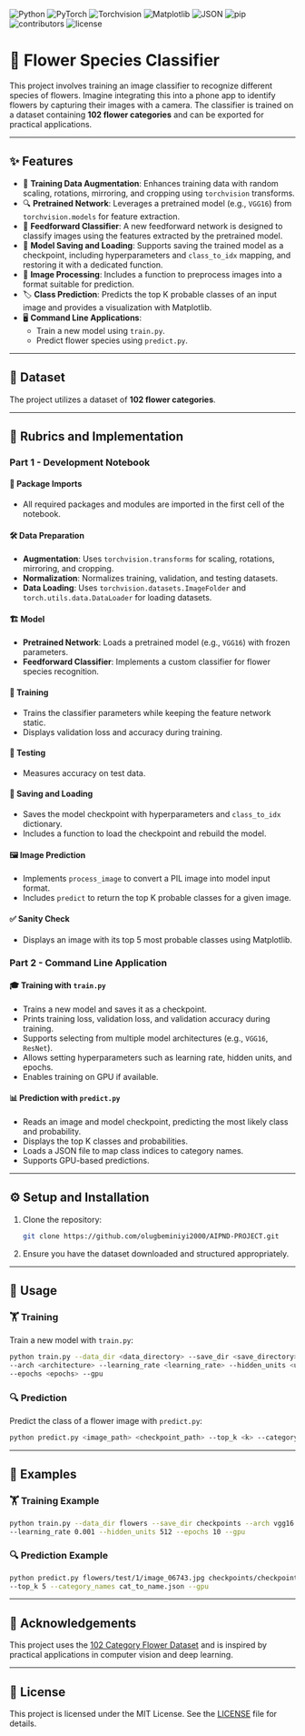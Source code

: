 ![Python](https://img.shields.io/badge/Python-100%25-brightgreen.svg) ![PyTorch](https://img.shields.io/badge/PyTorch-100%25-red.svg) ![Torchvision](https://img.shields.io/badge/Torchvision-100%25-orange.svg) ![Matplotlib](https://img.shields.io/badge/Matplotlib-100%25-blue.svg) ![JSON](https://img.shields.io/badge/JSON-100%25-lightgrey.svg)
 ![pip](https://img.shields.io/badge/pip-43.1%25-brightgreen.svg) ![contributors](https://img.shields.io/badge/contributors-1-orange.svg) ![license](https://img.shields.io/badge/license-MIT-blue.svg)

# 🌸 Flower Species Classifier
This project involves training an image classifier to recognize different species of flowers. Imagine integrating this into a phone app to identify flowers by capturing their images with a camera. The classifier is trained on a dataset containing **102 flower categories** and can be exported for practical applications.

---

## ✨ Features

- 🎨 **Training Data Augmentation**: Enhances training data with random scaling, rotations, mirroring, and cropping using `torchvision` transforms.
- 🔍 **Pretrained Network**: Leverages a pretrained model (e.g., `VGG16`) from `torchvision.models` for feature extraction.
- 🤖 **Feedforward Classifier**: A new feedforward network is designed to classify images using the features extracted by the pretrained model.
- 💾 **Model Saving and Loading**: Supports saving the trained model as a checkpoint, including hyperparameters and `class_to_idx` mapping, and restoring it with a dedicated function.
- 📸 **Image Processing**: Includes a function to preprocess images into a format suitable for prediction.
- 🏷️ **Class Prediction**: Predicts the top K probable classes of an input image and provides a visualization with Matplotlib.
- 🖥️ **Command Line Applications**:
  - Train a new model using `train.py`.
  - Predict flower species using `predict.py`.

---

## 📂 Dataset

The project utilizes a dataset of **102 flower categories**.

---

## 📜 Rubrics and Implementation

### Part 1 - Development Notebook

#### 🧩 Package Imports
- All required packages and modules are imported in the first cell of the notebook.

#### 🛠️ Data Preparation
- **Augmentation**: Uses `torchvision.transforms` for scaling, rotations, mirroring, and cropping.
- **Normalization**: Normalizes training, validation, and testing datasets.
- **Data Loading**: Uses `torchvision.datasets.ImageFolder` and `torch.utils.data.DataLoader` for loading datasets.

#### 🏗️ Model
- **Pretrained Network**: Loads a pretrained model (e.g., `VGG16`) with frozen parameters.
- **Feedforward Classifier**: Implements a custom classifier for flower species recognition.

#### 🚀 Training
- Trains the classifier parameters while keeping the feature network static.
- Displays validation loss and accuracy during training.

#### 🧪 Testing
- Measures accuracy on test data.

#### 💾 Saving and Loading
- Saves the model checkpoint with hyperparameters and `class_to_idx` dictionary.
- Includes a function to load the checkpoint and rebuild the model.

#### 🖼️ Image Prediction
- Implements `process_image` to convert a PIL image into model input format.
- Includes `predict` to return the top K probable classes for a given image.

#### ✅ Sanity Check
- Displays an image with its top 5 most probable classes using Matplotlib.

### Part 2 - Command Line Application

#### 🎓 Training with `train.py`
- Trains a new model and saves it as a checkpoint.
- Prints training loss, validation loss, and validation accuracy during training.
- Supports selecting from multiple model architectures (e.g., `VGG16`, `ResNet`).
- Allows setting hyperparameters such as learning rate, hidden units, and epochs.
- Enables training on GPU if available.

#### 📊 Prediction with `predict.py`
- Reads an image and model checkpoint, predicting the most likely class and probability.
- Displays the top K classes and probabilities.
- Loads a JSON file to map class indices to category names.
- Supports GPU-based predictions.

---

## ⚙️ Setup and Installation

1. Clone the repository:
   ```bash
   git clone https://github.com/olugbeminiyi2000/AIPND-PROJECT.git
   ```
2. Ensure you have the dataset downloaded and structured appropriately.

---

## 🚀 Usage

### 🏋️ Training
Train a new model with `train.py`:
```bash
python train.py --data_dir <data_directory> --save_dir <save_directory> \
--arch <architecture> --learning_rate <learning_rate> --hidden_units <units> \
--epochs <epochs> --gpu
```

### 🔍 Prediction
Predict the class of a flower image with `predict.py`:
```bash
python predict.py <image_path> <checkpoint_path> --top_k <k> --category_names <json_file> --gpu
```

---

## 📖 Examples

### 🏋️ Training Example
```bash
python train.py --data_dir flowers --save_dir checkpoints --arch vgg16 \
--learning_rate 0.001 --hidden_units 512 --epochs 10 --gpu
```

### 🔍 Prediction Example
```bash
python predict.py flowers/test/1/image_06743.jpg checkpoints/checkpoint.pth \
--top_k 5 --category_names cat_to_name.json --gpu
```

---

## 🙏 Acknowledgements

This project uses the [102 Category Flower Dataset](http://www.robots.ox.ac.uk/~vgg/data/flowers/102/) and is inspired by practical applications in computer vision and deep learning.

---

## 📜 License

This project is licensed under the MIT License. See the [LICENSE](LICENSE) file for details.

